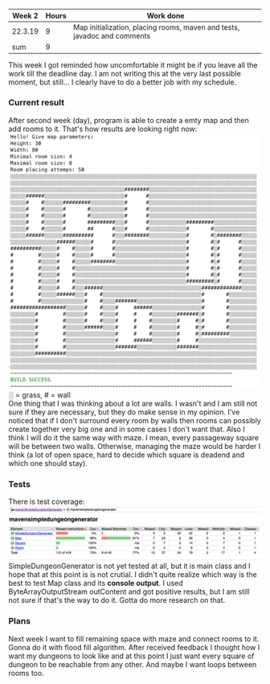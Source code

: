 Week 2 | Hours | Work done
------ | ------| ------
22.3.19|    9   |Map initialization, placing rooms, maven and tests, javadoc and comments
sum | 9  |  

This week I got reminded how uncomfortable it might be if you leave all the work till the deadline day. I am not writing this 
at the very last possible moment, but still... I clearly have to do a better job with my schedule.

### Current result
After second week (day), program is able to create a emty map and then add rooms to it. That's how results are looking right now:  
<img src="https://github.com/alemati/simpleDungeonGeneratorTiralabra2019/blob/master/documentation/map.png" width="600">  
░ = grass, # = wall  
One thing that I was thinking about a lot are walls. I wasn't and I am still not sure if they are necessary, but they do make
sense in my opinion. I've noticed that if I don't surround every room by walls then rooms can possibly create 
together very big one and in some cases I don't want that. Also I think I will do it the same way with maze. I mean, 
every passageway square will be between two walls. Otherwise, managing the maze would be harder I think (a lot of open space,
hard to decide which square is deadend and which one should stay).  

### Tests
There is test coverage:  
<img src="https://github.com/alemati/simpleDungeonGeneratorTiralabra2019/blob/master/documentation/testCoverage22.3.png" width="1000">  
SimpleDungeonGenerator is not yet tested at all, but it is main class and I hope that at this point is is not crutial. 
I didn't quite realize which way is the best to test Map class and its __console output__. I used ByteArrayOutputStream outContent 
and got positive results, but I am still not sure if that's the way to do it. Gotta do more research on that.

### Plans  
Next week I want to fill remaining space with maze and connect rooms to it. Gonna do it with flood fill algorithm. After received
feedback I thought how I want my dungeons to look like and at this point I just want every square of dungeon to be reachable 
from any other. And maybe I want loops between rooms too.
